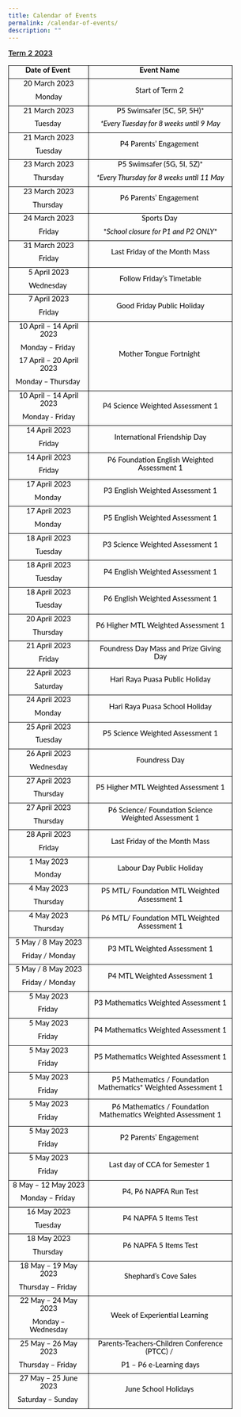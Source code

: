 ```yaml
---
title: Calendar of Events
permalink: /calendar-of-events/
description: ""
---
```

<p style='margin-top:0in;margin-right:0in;margin-bottom:8.0pt;margin-left:0in;line-height:107%;font-size:15px;font-family:"Calibri",sans-serif;'><strong><u><span style='font-size:16px;line-height:107%;font-family:"Lato",sans-serif;'>Term 2 2023</span></u></strong></p>
<table style="width: 3.4e+2pt;border: none;margin-left:.25pt;border-collapse:collapse;">
    <tbody>
        <tr>
            <td style="width: 116.5pt;border: 1pt solid windowtext;padding: 0in 5.4pt;height: 14.25pt;vertical-align: bottom;">
                <p style='margin-top:0in;margin-right:0in;margin-bottom:8.0pt;margin-left:0in;line-height:107%;font-size:15px;font-family:"Calibri",sans-serif;text-align:center;'><strong><span style='font-family:"Lato",sans-serif;color:black;'>Date of Event&nbsp;</span></strong></p>
            </td>
            <td style="width: 225pt;border-top: 1pt solid windowtext;border-right: 1pt solid windowtext;border-bottom: 1pt solid windowtext;border-image: initial;border-left: none;padding: 0in 5.4pt;height: 14.25pt;vertical-align: bottom;">
                <p style='margin-top:0in;margin-right:0in;margin-bottom:8.0pt;margin-left:0in;line-height:107%;font-size:15px;font-family:"Calibri",sans-serif;text-align:center;'><strong><span style='font-family:"Lato",sans-serif;color:black;'>Event Name&nbsp;</span></strong></p>
            </td>
        </tr>
        <tr>
            <td style="width:116.5pt;border:solid windowtext 1.0pt;border-top:none;padding:0in 5.4pt 0in 5.4pt;height:14.25pt;">
                <p style='margin-top:0in;margin-right:0in;margin-bottom:8.0pt;margin-left:0in;line-height:107%;font-size:15px;font-family:"Calibri",sans-serif;text-align:center;'><span style='font-family:"Lato",sans-serif;color:black;'>20 March 2023</span></p>
                <p style='margin-top:0in;margin-right:0in;margin-bottom:8.0pt;margin-left:0in;line-height:107%;font-size:15px;font-family:"Calibri",sans-serif;text-align:center;'><span style='font-family:"Lato",sans-serif;color:black;'>Monday</span></p>
            </td>
            <td style="width:225.0pt;border-top:none;border-left:none;border-bottom:solid windowtext 1.0pt;border-right:solid windowtext 1.0pt;padding:0in 5.4pt 0in 5.4pt;height:14.25pt;">
                <p style='margin-top:0in;margin-right:0in;margin-bottom:8.0pt;margin-left:0in;line-height:107%;font-size:15px;font-family:"Calibri",sans-serif;text-align:center;'><span style='font-family:"Lato",sans-serif;color:black;'>Start of Term 2&nbsp;</span></p>
            </td>
        </tr>
        <tr>
            <td style="width:116.5pt;border:solid windowtext 1.0pt;border-top:none;padding:0in 5.4pt 0in 5.4pt;height:14.25pt;">
                <p style='margin-top:0in;margin-right:0in;margin-bottom:8.0pt;margin-left:0in;line-height:107%;font-size:15px;font-family:"Calibri",sans-serif;text-align:center;'><span style='font-family:"Lato",sans-serif;color:black;'>21 March 2023</span></p>
                <p style='margin-top:0in;margin-right:0in;margin-bottom:8.0pt;margin-left:0in;line-height:107%;font-size:15px;font-family:"Calibri",sans-serif;text-align:center;'><span style='font-family:"Lato",sans-serif;color:black;'>Tuesday&nbsp;</span></p>
            </td>
            <td style="width:225.0pt;border-top:none;border-left:none;border-bottom:solid windowtext 1.0pt;border-right:solid windowtext 1.0pt;padding:0in 5.4pt 0in 5.4pt;height:14.25pt;">
                <p style='margin-top:0in;margin-right:0in;margin-bottom:8.0pt;margin-left:0in;line-height:107%;font-size:15px;font-family:"Calibri",sans-serif;text-align:center;'><span style='font-family:"Lato",sans-serif;color:black;'>P5 Swimsafer (5C, 5P, 5H)*</span></p>
                <p style='margin-top:0in;margin-right:0in;margin-bottom:8.0pt;margin-left:0in;line-height:107%;font-size:15px;font-family:"Calibri",sans-serif;text-align:center;'><em><span style='font-family:"Lato",sans-serif;color:black;'>*Every Tuesday for 8 weeks until 9 May</span></em></p>
            </td>
        </tr>
        <tr>
            <td style="width:116.5pt;border:solid windowtext 1.0pt;border-top:none;padding:0in 5.4pt 0in 5.4pt;height:14.25pt;">
                <p style='margin-top:0in;margin-right:0in;margin-bottom:8.0pt;margin-left:0in;line-height:107%;font-size:15px;font-family:"Calibri",sans-serif;text-align:center;'><span style='font-family:"Lato",sans-serif;color:black;'>21 March 2023</span></p>
                <p style='margin-top:0in;margin-right:0in;margin-bottom:8.0pt;margin-left:0in;line-height:107%;font-size:15px;font-family:"Calibri",sans-serif;text-align:center;'><span style='font-family:"Lato",sans-serif;color:black;'>Tuesday</span></p>
            </td>
            <td style="width:225.0pt;border-top:none;border-left:none;border-bottom:solid windowtext 1.0pt;border-right:solid windowtext 1.0pt;padding:0in 5.4pt 0in 5.4pt;height:14.25pt;">
                <p style='margin-top:0in;margin-right:0in;margin-bottom:8.0pt;margin-left:0in;line-height:107%;font-size:15px;font-family:"Calibri",sans-serif;text-align:center;'><span style='font-family:"Lato",sans-serif;color:black;'>P4 Parents&rsquo; Engagement&nbsp;</span></p>
            </td>
        </tr>
        <tr>
            <td style="width:116.5pt;border:solid windowtext 1.0pt;border-top:none;padding:0in 5.4pt 0in 5.4pt;height:14.25pt;">
                <p style='margin-top:0in;margin-right:0in;margin-bottom:8.0pt;margin-left:0in;line-height:107%;font-size:15px;font-family:"Calibri",sans-serif;text-align:center;'><span style='font-family:"Lato",sans-serif;color:black;'>23 March 2023</span></p>
                <p style='margin-top:0in;margin-right:0in;margin-bottom:8.0pt;margin-left:0in;line-height:107%;font-size:15px;font-family:"Calibri",sans-serif;text-align:center;'><span style='font-family:"Lato",sans-serif;color:black;'>Thursday</span></p>
            </td>
            <td style="width:225.0pt;border-top:none;border-left:none;border-bottom:solid windowtext 1.0pt;border-right:solid windowtext 1.0pt;padding:0in 5.4pt 0in 5.4pt;height:14.25pt;">
                <p style='margin-top:0in;margin-right:0in;margin-bottom:8.0pt;margin-left:0in;line-height:107%;font-size:15px;font-family:"Calibri",sans-serif;text-align:center;'><span style='font-family:"Lato",sans-serif;color:black;'>P5 Swimsafer (5G, 5I, 5Z)*</span></p>
                <p style='margin-top:0in;margin-right:0in;margin-bottom:8.0pt;margin-left:0in;line-height:107%;font-size:15px;font-family:"Calibri",sans-serif;text-align:center;'><em><span style='font-family:"Lato",sans-serif;color:black;'>*Every Thursday for 8 weeks until 11 May</span></em></p>
            </td>
        </tr>
        <tr>
            <td style="width:116.5pt;border:solid windowtext 1.0pt;border-top:none;padding:0in 5.4pt 0in 5.4pt;height:14.25pt;">
                <p style='margin-top:0in;margin-right:0in;margin-bottom:8.0pt;margin-left:0in;line-height:107%;font-size:15px;font-family:"Calibri",sans-serif;text-align:center;'><span style='font-family:"Lato",sans-serif;color:black;'>23 March 2023</span></p>
                <p style='margin-top:0in;margin-right:0in;margin-bottom:8.0pt;margin-left:0in;line-height:107%;font-size:15px;font-family:"Calibri",sans-serif;text-align:center;'><span style='font-family:"Lato",sans-serif;color:black;'>Thursday&nbsp;</span></p>
            </td>
            <td style="width:225.0pt;border-top:none;border-left:none;border-bottom:solid windowtext 1.0pt;border-right:solid windowtext 1.0pt;padding:0in 5.4pt 0in 5.4pt;height:14.25pt;">
                <p style='margin-top:0in;margin-right:0in;margin-bottom:8.0pt;margin-left:0in;line-height:107%;font-size:15px;font-family:"Calibri",sans-serif;text-align:center;'><span style='font-family:"Lato",sans-serif;color:black;'>P6 Parents&rsquo; Engagement&nbsp;</span></p>
            </td>
        </tr>
        <tr>
            <td style="width:116.5pt;border:solid windowtext 1.0pt;border-top:none;padding:0in 5.4pt 0in 5.4pt;height:14.25pt;">
                <p style='margin-top:0in;margin-right:0in;margin-bottom:8.0pt;margin-left:0in;line-height:107%;font-size:15px;font-family:"Calibri",sans-serif;text-align:center;'><span style='font-family:"Lato",sans-serif;color:black;'>24 March 2023</span></p>
                <p style='margin-top:0in;margin-right:0in;margin-bottom:8.0pt;margin-left:0in;line-height:107%;font-size:15px;font-family:"Calibri",sans-serif;text-align:center;'><span style='font-family:"Lato",sans-serif;color:black;'>Friday</span></p>
            </td>
            <td style="width:225.0pt;border-top:none;border-left:none;border-bottom:solid windowtext 1.0pt;border-right:solid windowtext 1.0pt;padding:0in 5.4pt 0in 5.4pt;height:14.25pt;">
                <p style='margin-top:0in;margin-right:0in;margin-bottom:8.0pt;margin-left:0in;line-height:107%;font-size:15px;font-family:"Calibri",sans-serif;text-align:center;'><span style='font-family:"Lato",sans-serif;color:black;'>Sports Day&nbsp;</span></p>
                <p style='margin-top:0in;margin-right:0in;margin-bottom:8.0pt;margin-left:0in;line-height:107%;font-size:15px;font-family:"Calibri",sans-serif;text-align:center;'><span style='font-family:"Lato",sans-serif;color:black;'>*<em>School closure for P1 and P2 ONLY</em>*</span></p>
            </td>
        </tr>
        <tr>
            <td style="width:116.5pt;border:solid windowtext 1.0pt;border-top:none;padding:0in 5.4pt 0in 5.4pt;height:14.25pt;">
                <p style='margin-top:0in;margin-right:0in;margin-bottom:8.0pt;margin-left:0in;line-height:107%;font-size:15px;font-family:"Calibri",sans-serif;text-align:center;'><span style='font-family:"Lato",sans-serif;color:black;'>31 March 2023</span></p>
                <p style='margin-top:0in;margin-right:0in;margin-bottom:8.0pt;margin-left:0in;line-height:107%;font-size:15px;font-family:"Calibri",sans-serif;text-align:center;'><span style='font-family:"Lato",sans-serif;color:black;'>Friday</span></p>
            </td>
            <td style="width:225.0pt;border-top:none;border-left:none;border-bottom:solid windowtext 1.0pt;border-right:solid windowtext 1.0pt;padding:0in 5.4pt 0in 5.4pt;height:14.25pt;">
                <p style='margin-top:0in;margin-right:0in;margin-bottom:8.0pt;margin-left:0in;line-height:107%;font-size:15px;font-family:"Calibri",sans-serif;text-align:center;'><span style='font-family:"Lato",sans-serif;color:black;'>Last Friday of the Month Mass</span></p>
            </td>
        </tr>
        <tr>
            <td style="width:116.5pt;border:solid windowtext 1.0pt;border-top:none;padding:0in 5.4pt 0in 5.4pt;height:14.25pt;">
                <p style='margin-top:0in;margin-right:0in;margin-bottom:8.0pt;margin-left:0in;line-height:107%;font-size:15px;font-family:"Calibri",sans-serif;text-align:center;'><span style='font-family:"Lato",sans-serif;color:black;'>5 April 2023</span></p>
                <p style='margin-top:0in;margin-right:0in;margin-bottom:8.0pt;margin-left:0in;line-height:107%;font-size:15px;font-family:"Calibri",sans-serif;text-align:center;'><span style='font-family:"Lato",sans-serif;color:black;'>Wednesday&nbsp;</span></p>
            </td>
            <td style="width:225.0pt;border-top:none;border-left:none;border-bottom:solid windowtext 1.0pt;border-right:solid windowtext 1.0pt;padding:0in 5.4pt 0in 5.4pt;height:14.25pt;">
                <p style='margin-top:0in;margin-right:0in;margin-bottom:8.0pt;margin-left:0in;line-height:107%;font-size:15px;font-family:"Calibri",sans-serif;text-align:center;'><span style='font-family:"Lato",sans-serif;color:black;'>Follow Friday&rsquo;s Timetable</span></p>
            </td>
        </tr>
        <tr>
            <td style="width:116.5pt;border:solid windowtext 1.0pt;border-top:none;padding:0in 5.4pt 0in 5.4pt;height:14.25pt;">
                <p style='margin-top:0in;margin-right:0in;margin-bottom:8.0pt;margin-left:0in;line-height:107%;font-size:15px;font-family:"Calibri",sans-serif;text-align:center;'><span style='font-family:"Lato",sans-serif;color:black;'>7 April 2023</span></p>
                <p style='margin-top:0in;margin-right:0in;margin-bottom:8.0pt;margin-left:0in;line-height:107%;font-size:15px;font-family:"Calibri",sans-serif;text-align:center;'><span style='font-family:"Lato",sans-serif;color:black;'>Friday</span></p>
            </td>
            <td style="width:225.0pt;border-top:none;border-left:none;border-bottom:solid windowtext 1.0pt;border-right:solid windowtext 1.0pt;padding:0in 5.4pt 0in 5.4pt;height:14.25pt;">
                <p style='margin-top:0in;margin-right:0in;margin-bottom:8.0pt;margin-left:0in;line-height:107%;font-size:15px;font-family:"Calibri",sans-serif;text-align:center;'><span style='font-family:"Lato",sans-serif;color:black;'>Good Friday Public Holiday</span></p>
            </td>
        </tr>
        <tr>
            <td style="width:116.5pt;border:solid windowtext 1.0pt;border-top:none;padding:0in 5.4pt 0in 5.4pt;height:14.25pt;">
                <p style='margin-top:0in;margin-right:0in;margin-bottom:8.0pt;margin-left:0in;line-height:107%;font-size:15px;font-family:"Calibri",sans-serif;text-align:center;'><span style='font-family:"Lato",sans-serif;color:black;'>10 April &ndash; 14 April 2023</span></p>
                <p style='margin-top:0in;margin-right:0in;margin-bottom:8.0pt;margin-left:0in;line-height:107%;font-size:15px;font-family:"Calibri",sans-serif;text-align:center;'><span style='font-family:"Lato",sans-serif;color:black;'>Monday &ndash; Friday&nbsp;</span></p>
                <p style='margin-top:0in;margin-right:0in;margin-bottom:8.0pt;margin-left:0in;line-height:107%;font-size:15px;font-family:"Calibri",sans-serif;text-align:center;'><span style='font-family:"Lato",sans-serif;color:black;'>17 April &ndash; 20 April 2023</span></p>
                <p style='margin-top:0in;margin-right:0in;margin-bottom:8.0pt;margin-left:0in;line-height:107%;font-size:15px;font-family:"Calibri",sans-serif;text-align:center;'><span style='font-family:"Lato",sans-serif;color:black;'>Monday &ndash; Thursday&nbsp;</span></p>
            </td>
            <td style="width:225.0pt;border-top:none;border-left:none;border-bottom:solid windowtext 1.0pt;border-right:solid windowtext 1.0pt;padding:0in 5.4pt 0in 5.4pt;height:14.25pt;">
                <p style='margin-top:0in;margin-right:0in;margin-bottom:8.0pt;margin-left:0in;line-height:107%;font-size:15px;font-family:"Calibri",sans-serif;text-align:center;'><span style='font-family:"Lato",sans-serif;color:black;'>Mother Tongue Fortnight&nbsp;</span></p>
            </td>
        </tr>
        <tr>
            <td style="width:116.5pt;border:solid windowtext 1.0pt;border-top:none;padding:0in 5.4pt 0in 5.4pt;height:14.25pt;">
                <p style='margin-top:0in;margin-right:0in;margin-bottom:8.0pt;margin-left:0in;line-height:107%;font-size:15px;font-family:"Calibri",sans-serif;text-align:center;'><span style='font-family:"Lato",sans-serif;color:black;'>10 April &ndash; 14 April 2023</span></p>
                <p style='margin-top:0in;margin-right:0in;margin-bottom:8.0pt;margin-left:0in;line-height:107%;font-size:15px;font-family:"Calibri",sans-serif;text-align:center;'><span style='font-family:"Lato",sans-serif;color:black;'>Monday - Friday</span></p>
            </td>
            <td style="width:225.0pt;border-top:none;border-left:none;border-bottom:solid windowtext 1.0pt;border-right:solid windowtext 1.0pt;padding:0in 5.4pt 0in 5.4pt;height:14.25pt;">
                <p style='margin-top:0in;margin-right:0in;margin-bottom:8.0pt;margin-left:0in;line-height:107%;font-size:15px;font-family:"Calibri",sans-serif;text-align:center;'><span style='font-family:"Lato",sans-serif;color:black;'>P4 Science Weighted Assessment 1</span></p>
            </td>
        </tr>
        <tr>
            <td style="width:116.5pt;border:solid windowtext 1.0pt;border-top:none;padding:0in 5.4pt 0in 5.4pt;height:14.25pt;">
                <p style='margin-top:0in;margin-right:0in;margin-bottom:8.0pt;margin-left:0in;line-height:107%;font-size:15px;font-family:"Calibri",sans-serif;text-align:center;'><span style='font-family:"Lato",sans-serif;color:black;'>14 April 2023</span></p>
                <p style='margin-top:0in;margin-right:0in;margin-bottom:8.0pt;margin-left:0in;line-height:107%;font-size:15px;font-family:"Calibri",sans-serif;text-align:center;'><span style='font-family:"Lato",sans-serif;color:black;'>Friday</span></p>
            </td>
            <td style="width:225.0pt;border-top:none;border-left:none;border-bottom:solid windowtext 1.0pt;border-right:solid windowtext 1.0pt;padding:0in 5.4pt 0in 5.4pt;height:14.25pt;">
                <p style='margin-top:0in;margin-right:0in;margin-bottom:8.0pt;margin-left:0in;line-height:107%;font-size:15px;font-family:"Calibri",sans-serif;text-align:center;'><span style='font-family:"Lato",sans-serif;color:black;'>International Friendship Day</span></p>
            </td>
        </tr>
        <tr>
            <td style="width:116.5pt;border:solid windowtext 1.0pt;border-top:none;padding:0in 5.4pt 0in 5.4pt;height:14.25pt;">
                <p style='margin-top:0in;margin-right:0in;margin-bottom:8.0pt;margin-left:0in;line-height:107%;font-size:15px;font-family:"Calibri",sans-serif;text-align:center;'><span style='font-family:"Lato",sans-serif;color:black;'>14 April 2023</span></p>
                <p style='margin-top:0in;margin-right:0in;margin-bottom:8.0pt;margin-left:0in;line-height:107%;font-size:15px;font-family:"Calibri",sans-serif;text-align:center;'><span style='font-family:"Lato",sans-serif;color:black;'>Friday</span></p>
            </td>
            <td style="width:225.0pt;border-top:none;border-left:none;border-bottom:solid windowtext 1.0pt;border-right:solid windowtext 1.0pt;padding:0in 5.4pt 0in 5.4pt;height:14.25pt;">
                <p style='margin-top:0in;margin-right:0in;margin-bottom:8.0pt;margin-left:0in;line-height:107%;font-size:15px;font-family:"Calibri",sans-serif;text-align:center;'><span style='font-family:"Lato",sans-serif;color:black;'>P6 Foundation English Weighted Assessment 1</span></p>
            </td>
        </tr>
        <tr>
            <td style="width:116.5pt;border:solid windowtext 1.0pt;border-top:none;padding:0in 5.4pt 0in 5.4pt;height:14.25pt;">
                <p style='margin-top:0in;margin-right:0in;margin-bottom:8.0pt;margin-left:0in;line-height:107%;font-size:15px;font-family:"Calibri",sans-serif;text-align:center;'><span style='font-family:"Lato",sans-serif;color:black;'>17 April 2023</span></p>
                <p style='margin-top:0in;margin-right:0in;margin-bottom:8.0pt;margin-left:0in;line-height:107%;font-size:15px;font-family:"Calibri",sans-serif;text-align:center;'><span style='font-family:"Lato",sans-serif;color:black;'>Monday&nbsp;</span></p>
            </td>
            <td style="width:225.0pt;border-top:none;border-left:none;border-bottom:solid windowtext 1.0pt;border-right:solid windowtext 1.0pt;padding:0in 5.4pt 0in 5.4pt;height:14.25pt;">
                <p style='margin-top:0in;margin-right:0in;margin-bottom:8.0pt;margin-left:0in;line-height:107%;font-size:15px;font-family:"Calibri",sans-serif;text-align:center;'><span style='font-family:"Lato",sans-serif;color:black;'>P3 English Weighted Assessment 1</span></p>
            </td>
        </tr>
        <tr>
            <td style="width:116.5pt;border:solid windowtext 1.0pt;border-top:none;padding:0in 5.4pt 0in 5.4pt;height:14.25pt;">
                <p style='margin-top:0in;margin-right:0in;margin-bottom:8.0pt;margin-left:0in;line-height:107%;font-size:15px;font-family:"Calibri",sans-serif;text-align:center;'><span style='font-family:"Lato",sans-serif;color:black;'>17 April 2023</span></p>
                <p style='margin-top:0in;margin-right:0in;margin-bottom:8.0pt;margin-left:0in;line-height:107%;font-size:15px;font-family:"Calibri",sans-serif;text-align:center;'><span style='font-family:"Lato",sans-serif;color:black;'>Monday&nbsp;</span></p>
            </td>
            <td style="width:225.0pt;border-top:none;border-left:none;border-bottom:solid windowtext 1.0pt;border-right:solid windowtext 1.0pt;padding:0in 5.4pt 0in 5.4pt;height:14.25pt;">
                <p style='margin-top:0in;margin-right:0in;margin-bottom:8.0pt;margin-left:0in;line-height:107%;font-size:15px;font-family:"Calibri",sans-serif;text-align:center;'><span style='font-family:"Lato",sans-serif;color:black;'>P5 English Weighted Assessment 1</span></p>
            </td>
        </tr>
        <tr>
            <td style="width:116.5pt;border:solid windowtext 1.0pt;border-top:none;padding:0in 5.4pt 0in 5.4pt;height:14.25pt;">
                <p style='margin-top:0in;margin-right:0in;margin-bottom:8.0pt;margin-left:0in;line-height:107%;font-size:15px;font-family:"Calibri",sans-serif;text-align:center;'><span style='font-family:"Lato",sans-serif;color:black;'>18 April 2023</span></p>
                <p style='margin-top:0in;margin-right:0in;margin-bottom:8.0pt;margin-left:0in;line-height:107%;font-size:15px;font-family:"Calibri",sans-serif;text-align:center;'><span style='font-family:"Lato",sans-serif;color:black;'>Tuesday</span></p>
            </td>
            <td style="width:225.0pt;border-top:none;border-left:none;border-bottom:solid windowtext 1.0pt;border-right:solid windowtext 1.0pt;padding:0in 5.4pt 0in 5.4pt;height:14.25pt;">
                <p style='margin-top:0in;margin-right:0in;margin-bottom:8.0pt;margin-left:0in;line-height:107%;font-size:15px;font-family:"Calibri",sans-serif;text-align:center;'><span style='font-family:"Lato",sans-serif;color:black;'>P3 Science Weighted Assessment 1</span></p>
            </td>
        </tr>
        <tr>
            <td style="width:116.5pt;border:solid windowtext 1.0pt;border-top:none;padding:0in 5.4pt 0in 5.4pt;height:14.25pt;">
                <p style='margin-top:0in;margin-right:0in;margin-bottom:8.0pt;margin-left:0in;line-height:107%;font-size:15px;font-family:"Calibri",sans-serif;text-align:center;'><span style='font-family:"Lato",sans-serif;color:black;'>18 April 2023</span></p>
                <p style='margin-top:0in;margin-right:0in;margin-bottom:8.0pt;margin-left:0in;line-height:107%;font-size:15px;font-family:"Calibri",sans-serif;text-align:center;'><span style='font-family:"Lato",sans-serif;color:black;'>Tuesday</span></p>
            </td>
            <td style="width:225.0pt;border-top:none;border-left:none;border-bottom:solid windowtext 1.0pt;border-right:solid windowtext 1.0pt;padding:0in 5.4pt 0in 5.4pt;height:14.25pt;">
                <p style='margin-top:0in;margin-right:0in;margin-bottom:8.0pt;margin-left:0in;line-height:107%;font-size:15px;font-family:"Calibri",sans-serif;text-align:center;'><span style='font-family:"Lato",sans-serif;color:black;'>P4 English Weighted Assessment 1</span></p>
            </td>
        </tr>
        <tr>
            <td style="width:116.5pt;border:solid windowtext 1.0pt;border-top:none;padding:0in 5.4pt 0in 5.4pt;height:14.25pt;">
                <p style='margin-top:0in;margin-right:0in;margin-bottom:8.0pt;margin-left:0in;line-height:107%;font-size:15px;font-family:"Calibri",sans-serif;text-align:center;'><span style='font-family:"Lato",sans-serif;color:black;'>18 April 2023</span></p>
                <p style='margin-top:0in;margin-right:0in;margin-bottom:8.0pt;margin-left:0in;line-height:107%;font-size:15px;font-family:"Calibri",sans-serif;text-align:center;'><span style='font-family:"Lato",sans-serif;color:black;'>Tuesday</span></p>
            </td>
            <td style="width:225.0pt;border-top:none;border-left:none;border-bottom:solid windowtext 1.0pt;border-right:solid windowtext 1.0pt;padding:0in 5.4pt 0in 5.4pt;height:14.25pt;">
                <p style='margin-top:0in;margin-right:0in;margin-bottom:8.0pt;margin-left:0in;line-height:107%;font-size:15px;font-family:"Calibri",sans-serif;text-align:center;'><span style='font-family:"Lato",sans-serif;color:black;'>P6 English Weighted Assessment 1</span></p>
            </td>
        </tr>
        <tr>
            <td style="width:116.5pt;border:solid windowtext 1.0pt;border-top:none;padding:0in 5.4pt 0in 5.4pt;height:14.25pt;">
                <p style='margin-top:0in;margin-right:0in;margin-bottom:8.0pt;margin-left:0in;line-height:107%;font-size:15px;font-family:"Calibri",sans-serif;text-align:center;'><span style='font-family:"Lato",sans-serif;color:black;'>20 April 2023</span></p>
                <p style='margin-top:0in;margin-right:0in;margin-bottom:8.0pt;margin-left:0in;line-height:107%;font-size:15px;font-family:"Calibri",sans-serif;text-align:center;'><span style='font-family:"Lato",sans-serif;color:black;'>Thursday&nbsp;</span></p>
            </td>
            <td style="width:225.0pt;border-top:none;border-left:none;border-bottom:solid windowtext 1.0pt;border-right:solid windowtext 1.0pt;padding:0in 5.4pt 0in 5.4pt;height:14.25pt;">
                <p style='margin-top:0in;margin-right:0in;margin-bottom:8.0pt;margin-left:0in;line-height:107%;font-size:15px;font-family:"Calibri",sans-serif;text-align:center;'><span style='font-family:"Lato",sans-serif;color:black;'>P6 Higher MTL Weighted Assessment 1</span></p>
            </td>
        </tr>
        <tr>
            <td style="width:116.5pt;border:solid windowtext 1.0pt;border-top:none;padding:0in 5.4pt 0in 5.4pt;height:14.25pt;">
                <p style='margin-top:0in;margin-right:0in;margin-bottom:8.0pt;margin-left:0in;line-height:107%;font-size:15px;font-family:"Calibri",sans-serif;text-align:center;'><span style='font-family:"Lato",sans-serif;color:black;'>21 April 2023</span></p>
                <p style='margin-top:0in;margin-right:0in;margin-bottom:8.0pt;margin-left:0in;line-height:107%;font-size:15px;font-family:"Calibri",sans-serif;text-align:center;'><span style='font-family:"Lato",sans-serif;color:black;'>Friday</span></p>
            </td>
            <td style="width:225.0pt;border-top:none;border-left:none;border-bottom:solid windowtext 1.0pt;border-right:solid windowtext 1.0pt;padding:0in 5.4pt 0in 5.4pt;height:14.25pt;">
                <p style='margin-top:0in;margin-right:0in;margin-bottom:8.0pt;margin-left:0in;line-height:107%;font-size:15px;font-family:"Calibri",sans-serif;text-align:center;'><span style='font-family:"Lato",sans-serif;color:black;'>Foundress Day Mass and Prize Giving Day</span></p>
            </td>
        </tr>
        <tr>
            <td style="width:116.5pt;border:solid windowtext 1.0pt;border-top:none;padding:0in 5.4pt 0in 5.4pt;height:14.25pt;">
                <p style='margin-top:0in;margin-right:0in;margin-bottom:8.0pt;margin-left:0in;line-height:107%;font-size:15px;font-family:"Calibri",sans-serif;text-align:center;'><span style='font-family:"Lato",sans-serif;color:black;'>22 April 2023</span></p>
                <p style='margin-top:0in;margin-right:0in;margin-bottom:8.0pt;margin-left:0in;line-height:107%;font-size:15px;font-family:"Calibri",sans-serif;text-align:center;'><span style='font-family:"Lato",sans-serif;color:black;'>Saturday</span></p>
            </td>
            <td style="width:225.0pt;border-top:none;border-left:none;border-bottom:solid windowtext 1.0pt;border-right:solid windowtext 1.0pt;padding:0in 5.4pt 0in 5.4pt;height:14.25pt;">
                <p style='margin-top:0in;margin-right:0in;margin-bottom:8.0pt;margin-left:0in;line-height:107%;font-size:15px;font-family:"Calibri",sans-serif;text-align:center;'><span style='font-family:"Lato",sans-serif;color:black;'>Hari Raya Puasa Public Holiday</span></p>
            </td>
        </tr>
        <tr>
            <td style="width:116.5pt;border:solid windowtext 1.0pt;border-top:none;padding:0in 5.4pt 0in 5.4pt;height:14.25pt;">
                <p style='margin-top:0in;margin-right:0in;margin-bottom:8.0pt;margin-left:0in;line-height:107%;font-size:15px;font-family:"Calibri",sans-serif;text-align:center;'><span style='font-family:"Lato",sans-serif;color:black;'>24 April 2023</span></p>
                <p style='margin-top:0in;margin-right:0in;margin-bottom:8.0pt;margin-left:0in;line-height:107%;font-size:15px;font-family:"Calibri",sans-serif;text-align:center;'><span style='font-family:"Lato",sans-serif;color:black;'>Monday&nbsp;</span></p>
            </td>
            <td style="width:225.0pt;border-top:none;border-left:none;border-bottom:solid windowtext 1.0pt;border-right:solid windowtext 1.0pt;padding:0in 5.4pt 0in 5.4pt;height:14.25pt;">
                <p style='margin-top:0in;margin-right:0in;margin-bottom:8.0pt;margin-left:0in;line-height:107%;font-size:15px;font-family:"Calibri",sans-serif;text-align:center;'><span style='font-family:"Lato",sans-serif;color:black;'>Hari Raya Puasa School Holiday</span></p>
            </td>
        </tr>
        <tr>
            <td style="width:116.5pt;border:solid windowtext 1.0pt;border-top:none;padding:0in 5.4pt 0in 5.4pt;height:14.25pt;">
                <p style='margin-top:0in;margin-right:0in;margin-bottom:8.0pt;margin-left:0in;line-height:107%;font-size:15px;font-family:"Calibri",sans-serif;text-align:center;'><span style='font-family:"Lato",sans-serif;color:black;'>25 April 2023</span></p>
                <p style='margin-top:0in;margin-right:0in;margin-bottom:8.0pt;margin-left:0in;line-height:107%;font-size:15px;font-family:"Calibri",sans-serif;text-align:center;'><span style='font-family:"Lato",sans-serif;color:black;'>Tuesday</span></p>
            </td>
            <td style="width:225.0pt;border-top:none;border-left:none;border-bottom:solid windowtext 1.0pt;border-right:solid windowtext 1.0pt;padding:0in 5.4pt 0in 5.4pt;height:14.25pt;">
                <p style='margin-top:0in;margin-right:0in;margin-bottom:8.0pt;margin-left:0in;line-height:107%;font-size:15px;font-family:"Calibri",sans-serif;text-align:center;'><span style='font-family:"Lato",sans-serif;color:black;'>P5 Science Weighted Assessment 1</span></p>
            </td>
        </tr>
        <tr>
            <td style="width:116.5pt;border:solid windowtext 1.0pt;border-top:none;padding:0in 5.4pt 0in 5.4pt;height:14.25pt;">
                <p style='margin-top:0in;margin-right:0in;margin-bottom:8.0pt;margin-left:0in;line-height:107%;font-size:15px;font-family:"Calibri",sans-serif;text-align:center;'><span style='font-family:"Lato",sans-serif;color:black;'>26 April 2023</span></p>
                <p style='margin-top:0in;margin-right:0in;margin-bottom:8.0pt;margin-left:0in;line-height:107%;font-size:15px;font-family:"Calibri",sans-serif;text-align:center;'><span style='font-family:"Lato",sans-serif;color:black;'>Wednesday</span></p>
            </td>
            <td style="width:225.0pt;border-top:none;border-left:none;border-bottom:solid windowtext 1.0pt;border-right:solid windowtext 1.0pt;padding:0in 5.4pt 0in 5.4pt;height:14.25pt;">
                <p style='margin-top:0in;margin-right:0in;margin-bottom:8.0pt;margin-left:0in;line-height:107%;font-size:15px;font-family:"Calibri",sans-serif;text-align:center;'><span style='font-family:"Lato",sans-serif;color:black;'>Foundress Day</span></p>
            </td>
        </tr>
        <tr>
            <td style="width:116.5pt;border:solid windowtext 1.0pt;border-top:none;padding:0in 5.4pt 0in 5.4pt;height:14.25pt;">
                <p style='margin-top:0in;margin-right:0in;margin-bottom:8.0pt;margin-left:0in;line-height:107%;font-size:15px;font-family:"Calibri",sans-serif;text-align:center;'><span style='font-family:"Lato",sans-serif;color:black;'>27 April 2023</span></p>
                <p style='margin-top:0in;margin-right:0in;margin-bottom:8.0pt;margin-left:0in;line-height:107%;font-size:15px;font-family:"Calibri",sans-serif;text-align:center;'><span style='font-family:"Lato",sans-serif;color:black;'>Thursday</span></p>
            </td>
            <td style="width:225.0pt;border-top:none;border-left:none;border-bottom:solid windowtext 1.0pt;border-right:solid windowtext 1.0pt;padding:0in 5.4pt 0in 5.4pt;height:14.25pt;">
                <p style='margin-top:0in;margin-right:0in;margin-bottom:8.0pt;margin-left:0in;line-height:107%;font-size:15px;font-family:"Calibri",sans-serif;text-align:center;'><span style='font-family:"Lato",sans-serif;color:black;'>P5 Higher MTL Weighted Assessment 1</span></p>
            </td>
        </tr>
        <tr>
            <td style="width:116.5pt;border:solid windowtext 1.0pt;border-top:none;padding:0in 5.4pt 0in 5.4pt;height:14.25pt;">
                <p style='margin-top:0in;margin-right:0in;margin-bottom:8.0pt;margin-left:0in;line-height:107%;font-size:15px;font-family:"Calibri",sans-serif;text-align:center;'><span style='font-family:"Lato",sans-serif;color:black;'>27 April 2023</span></p>
                <p style='margin-top:0in;margin-right:0in;margin-bottom:8.0pt;margin-left:0in;line-height:107%;font-size:15px;font-family:"Calibri",sans-serif;text-align:center;'><span style='font-family:"Lato",sans-serif;color:black;'>Thursday</span></p>
            </td>
            <td style="width:225.0pt;border-top:none;border-left:none;border-bottom:solid windowtext 1.0pt;border-right:solid windowtext 1.0pt;padding:0in 5.4pt 0in 5.4pt;height:14.25pt;">
                <p style='margin-top:0in;margin-right:0in;margin-bottom:8.0pt;margin-left:0in;line-height:107%;font-size:15px;font-family:"Calibri",sans-serif;text-align:center;'><span style='font-family:"Lato",sans-serif;color:black;'>P6 Science/ Foundation Science Weighted Assessment 1</span></p>
            </td>
        </tr>
        <tr>
            <td style="width:116.5pt;border:solid windowtext 1.0pt;border-top:none;padding:0in 5.4pt 0in 5.4pt;height:14.25pt;">
                <p style='margin-top:0in;margin-right:0in;margin-bottom:8.0pt;margin-left:0in;line-height:107%;font-size:15px;font-family:"Calibri",sans-serif;text-align:center;'><span style='font-family:"Lato",sans-serif;color:black;'>28 April 2023</span></p>
                <p style='margin-top:0in;margin-right:0in;margin-bottom:8.0pt;margin-left:0in;line-height:107%;font-size:15px;font-family:"Calibri",sans-serif;text-align:center;'><span style='font-family:"Lato",sans-serif;color:black;'>Friday</span></p>
            </td>
            <td style="width:225.0pt;border-top:none;border-left:none;border-bottom:solid windowtext 1.0pt;border-right:solid windowtext 1.0pt;padding:0in 5.4pt 0in 5.4pt;height:14.25pt;">
                <p style='margin-top:0in;margin-right:0in;margin-bottom:8.0pt;margin-left:0in;line-height:107%;font-size:15px;font-family:"Calibri",sans-serif;text-align:center;'><span style='font-family:"Lato",sans-serif;color:black;'>Last Friday of the Month Mass</span></p>
            </td>
        </tr>
        <tr>
            <td style="width:116.5pt;border:solid windowtext 1.0pt;border-top:none;padding:0in 5.4pt 0in 5.4pt;height:14.25pt;">
                <p style='margin-top:0in;margin-right:0in;margin-bottom:8.0pt;margin-left:0in;line-height:107%;font-size:15px;font-family:"Calibri",sans-serif;text-align:center;'><span style='font-family:"Lato",sans-serif;color:black;'>1 May 2023</span></p>
                <p style='margin-top:0in;margin-right:0in;margin-bottom:8.0pt;margin-left:0in;line-height:107%;font-size:15px;font-family:"Calibri",sans-serif;text-align:center;'><span style='font-family:"Lato",sans-serif;color:black;'>Monday&nbsp;</span></p>
            </td>
            <td style="width:225.0pt;border-top:none;border-left:none;border-bottom:solid windowtext 1.0pt;border-right:solid windowtext 1.0pt;padding:0in 5.4pt 0in 5.4pt;height:14.25pt;">
                <p style='margin-top:0in;margin-right:0in;margin-bottom:8.0pt;margin-left:0in;line-height:107%;font-size:15px;font-family:"Calibri",sans-serif;text-align:center;'><span style='font-family:"Lato",sans-serif;color:black;'>Labour Day Public Holiday</span></p>
            </td>
        </tr>
        <tr>
            <td style="width:116.5pt;border:solid windowtext 1.0pt;border-top:none;padding:0in 5.4pt 0in 5.4pt;height:14.25pt;">
                <p style='margin-top:0in;margin-right:0in;margin-bottom:8.0pt;margin-left:0in;line-height:107%;font-size:15px;font-family:"Calibri",sans-serif;text-align:center;'><span style='font-family:"Lato",sans-serif;color:black;'>4 May 2023</span></p>
                <p style='margin-top:0in;margin-right:0in;margin-bottom:8.0pt;margin-left:0in;line-height:107%;font-size:15px;font-family:"Calibri",sans-serif;text-align:center;'><span style='font-family:"Lato",sans-serif;color:black;'>Thursday</span></p>
            </td>
            <td style="width:225.0pt;border-top:none;border-left:none;border-bottom:solid windowtext 1.0pt;border-right:solid windowtext 1.0pt;padding:0in 5.4pt 0in 5.4pt;height:14.25pt;">
                <p style='margin-top:0in;margin-right:0in;margin-bottom:8.0pt;margin-left:0in;line-height:107%;font-size:15px;font-family:"Calibri",sans-serif;text-align:center;'><span style='font-family:"Lato",sans-serif;color:black;'>P5 MTL/ Foundation MTL Weighted Assessment 1</span></p>
            </td>
        </tr>
        <tr>
            <td style="width:116.5pt;border:solid windowtext 1.0pt;border-top:none;padding:0in 5.4pt 0in 5.4pt;height:14.25pt;">
                <p style='margin-top:0in;margin-right:0in;margin-bottom:8.0pt;margin-left:0in;line-height:107%;font-size:15px;font-family:"Calibri",sans-serif;text-align:center;'><span style='font-family:"Lato",sans-serif;color:black;'>4 May 2023</span></p>
                <p style='margin-top:0in;margin-right:0in;margin-bottom:8.0pt;margin-left:0in;line-height:107%;font-size:15px;font-family:"Calibri",sans-serif;text-align:center;'><span style='font-family:"Lato",sans-serif;color:black;'>Thursday</span></p>
            </td>
            <td style="width:225.0pt;border-top:none;border-left:none;border-bottom:solid windowtext 1.0pt;border-right:solid windowtext 1.0pt;padding:0in 5.4pt 0in 5.4pt;height:14.25pt;">
                <p style='margin-top:0in;margin-right:0in;margin-bottom:8.0pt;margin-left:0in;line-height:107%;font-size:15px;font-family:"Calibri",sans-serif;text-align:center;'><span style='font-family:"Lato",sans-serif;color:black;'>P6 MTL/ Foundation MTL Weighted Assessment 1</span></p>
            </td>
        </tr>
        <tr>
            <td style="width:116.5pt;border:solid windowtext 1.0pt;border-top:none;padding:0in 5.4pt 0in 5.4pt;height:14.25pt;">
                <p style='margin-top:0in;margin-right:0in;margin-bottom:8.0pt;margin-left:0in;line-height:107%;font-size:15px;font-family:"Calibri",sans-serif;text-align:center;'><span style='font-family:"Lato",sans-serif;color:black;'>5 May / 8 May 2023</span></p>
                <p style='margin-top:0in;margin-right:0in;margin-bottom:8.0pt;margin-left:0in;line-height:107%;font-size:15px;font-family:"Calibri",sans-serif;text-align:center;'><span style='font-family:"Lato",sans-serif;color:black;'>Friday / Monday</span></p>
            </td>
            <td style="width:225.0pt;border-top:none;border-left:none;border-bottom:solid windowtext 1.0pt;border-right:solid windowtext 1.0pt;padding:0in 5.4pt 0in 5.4pt;height:14.25pt;">
                <p style='margin-top:0in;margin-right:0in;margin-bottom:8.0pt;margin-left:0in;line-height:107%;font-size:15px;font-family:"Calibri",sans-serif;text-align:center;'><span style='font-family:"Lato",sans-serif;color:black;'>P3 MTL Weighted Assessment 1</span></p>
            </td>
        </tr>
        <tr>
            <td style="width:116.5pt;border:solid windowtext 1.0pt;border-top:none;padding:0in 5.4pt 0in 5.4pt;height:14.25pt;">
                <p style='margin-top:0in;margin-right:0in;margin-bottom:8.0pt;margin-left:0in;line-height:107%;font-size:15px;font-family:"Calibri",sans-serif;text-align:center;'><span style='font-family:"Lato",sans-serif;color:black;'>5 May / 8 May 2023</span></p>
                <p style='margin-top:0in;margin-right:0in;margin-bottom:8.0pt;margin-left:0in;line-height:107%;font-size:15px;font-family:"Calibri",sans-serif;text-align:center;'><span style='font-family:"Lato",sans-serif;color:black;'>Friday / Monday</span></p>
            </td>
            <td style="width:225.0pt;border-top:none;border-left:none;border-bottom:solid windowtext 1.0pt;border-right:solid windowtext 1.0pt;padding:0in 5.4pt 0in 5.4pt;height:14.25pt;">
                <p style='margin-top:0in;margin-right:0in;margin-bottom:8.0pt;margin-left:0in;line-height:107%;font-size:15px;font-family:"Calibri",sans-serif;text-align:center;'><span style='font-family:"Lato",sans-serif;color:black;'>P4 MTL Weighted Assessment 1</span></p>
            </td>
        </tr>
        <tr>
            <td style="width:116.5pt;border:solid windowtext 1.0pt;border-top:none;padding:0in 5.4pt 0in 5.4pt;height:14.25pt;">
                <p style='margin-top:0in;margin-right:0in;margin-bottom:8.0pt;margin-left:0in;line-height:107%;font-size:15px;font-family:"Calibri",sans-serif;text-align:center;'><span style='font-family:"Lato",sans-serif;color:black;'>5 May 2023</span></p>
                <p style='margin-top:0in;margin-right:0in;margin-bottom:8.0pt;margin-left:0in;line-height:107%;font-size:15px;font-family:"Calibri",sans-serif;text-align:center;'><span style='font-family:"Lato",sans-serif;color:black;'>Friday&nbsp;</span></p>
            </td>
            <td style="width:225.0pt;border-top:none;border-left:none;border-bottom:solid windowtext 1.0pt;border-right:solid windowtext 1.0pt;padding:0in 5.4pt 0in 5.4pt;height:14.25pt;">
                <p style='margin-top:0in;margin-right:0in;margin-bottom:8.0pt;margin-left:0in;line-height:107%;font-size:15px;font-family:"Calibri",sans-serif;text-align:center;'><span style='font-family:"Lato",sans-serif;color:black;'>P3 Mathematics Weighted Assessment 1</span></p>
            </td>
        </tr>
        <tr>
            <td style="width:116.5pt;border:solid windowtext 1.0pt;border-top:none;padding:0in 5.4pt 0in 5.4pt;height:14.25pt;">
                <p style='margin-top:0in;margin-right:0in;margin-bottom:8.0pt;margin-left:0in;line-height:107%;font-size:15px;font-family:"Calibri",sans-serif;text-align:center;'><span style='font-family:"Lato",sans-serif;color:black;'>5 May 2023</span></p>
                <p style='margin-top:0in;margin-right:0in;margin-bottom:8.0pt;margin-left:0in;line-height:107%;font-size:15px;font-family:"Calibri",sans-serif;text-align:center;'><span style='font-family:"Lato",sans-serif;color:black;'>Friday&nbsp;</span></p>
            </td>
            <td style="width:225.0pt;border-top:none;border-left:none;border-bottom:solid windowtext 1.0pt;border-right:solid windowtext 1.0pt;padding:0in 5.4pt 0in 5.4pt;height:14.25pt;">
                <p style='margin-top:0in;margin-right:0in;margin-bottom:8.0pt;margin-left:0in;line-height:107%;font-size:15px;font-family:"Calibri",sans-serif;text-align:center;'><span style='font-family:"Lato",sans-serif;color:black;'>P4 Mathematics Weighted Assessment 1</span></p>
            </td>
        </tr>
        <tr>
            <td style="width:116.5pt;border:solid windowtext 1.0pt;border-top:none;padding:0in 5.4pt 0in 5.4pt;height:14.25pt;">
                <p style='margin-top:0in;margin-right:0in;margin-bottom:8.0pt;margin-left:0in;line-height:107%;font-size:15px;font-family:"Calibri",sans-serif;text-align:center;'><span style='font-family:"Lato",sans-serif;color:black;'>5 May 2023</span></p>
                <p style='margin-top:0in;margin-right:0in;margin-bottom:8.0pt;margin-left:0in;line-height:107%;font-size:15px;font-family:"Calibri",sans-serif;text-align:center;'><span style='font-family:"Lato",sans-serif;color:black;'>Friday&nbsp;</span></p>
            </td>
            <td style="width:225.0pt;border-top:none;border-left:none;border-bottom:solid windowtext 1.0pt;border-right:solid windowtext 1.0pt;padding:0in 5.4pt 0in 5.4pt;height:14.25pt;">
                <p style='margin-top:0in;margin-right:0in;margin-bottom:8.0pt;margin-left:0in;line-height:107%;font-size:15px;font-family:"Calibri",sans-serif;text-align:center;'><span style='font-family:"Lato",sans-serif;color:black;'>P5 Mathematics Weighted Assessment 1</span></p>
            </td>
        </tr>
        <tr>
            <td style="width:116.5pt;border:solid windowtext 1.0pt;border-top:none;padding:0in 5.4pt 0in 5.4pt;height:14.25pt;">
                <p style='margin-top:0in;margin-right:0in;margin-bottom:8.0pt;margin-left:0in;line-height:107%;font-size:15px;font-family:"Calibri",sans-serif;text-align:center;'><span style='font-family:"Lato",sans-serif;color:black;'>5 May 2023</span></p>
                <p style='margin-top:0in;margin-right:0in;margin-bottom:8.0pt;margin-left:0in;line-height:107%;font-size:15px;font-family:"Calibri",sans-serif;text-align:center;'><span style='font-family:"Lato",sans-serif;color:black;'>Friday&nbsp;</span></p>
            </td>
            <td style="width:225.0pt;border-top:none;border-left:none;border-bottom:solid windowtext 1.0pt;border-right:solid windowtext 1.0pt;padding:0in 5.4pt 0in 5.4pt;height:14.25pt;">
                <p style='margin-top:0in;margin-right:0in;margin-bottom:8.0pt;margin-left:0in;line-height:107%;font-size:15px;font-family:"Calibri",sans-serif;text-align:center;'><span style='font-family:"Lato",sans-serif;color:black;'>P5 Mathematics / Foundation Mathematics* Weighted Assessment 1</span></p>
            </td>
        </tr>
        <tr>
            <td style="width:116.5pt;border:solid windowtext 1.0pt;border-top:none;padding:0in 5.4pt 0in 5.4pt;height:14.25pt;">
                <p style='margin-top:0in;margin-right:0in;margin-bottom:8.0pt;margin-left:0in;line-height:107%;font-size:15px;font-family:"Calibri",sans-serif;text-align:center;'><span style='font-family:"Lato",sans-serif;color:black;'>5 May 2023</span></p>
                <p style='margin-top:0in;margin-right:0in;margin-bottom:8.0pt;margin-left:0in;line-height:107%;font-size:15px;font-family:"Calibri",sans-serif;text-align:center;'><span style='font-family:"Lato",sans-serif;color:black;'>Friday&nbsp;</span></p>
            </td>
            <td style="width:225.0pt;border-top:none;border-left:none;border-bottom:solid windowtext 1.0pt;border-right:solid windowtext 1.0pt;padding:0in 5.4pt 0in 5.4pt;height:14.25pt;">
                <p style='margin-top:0in;margin-right:0in;margin-bottom:8.0pt;margin-left:0in;line-height:107%;font-size:15px;font-family:"Calibri",sans-serif;text-align:center;'><span style='font-family:"Lato",sans-serif;color:black;'>P6 Mathematics / Foundation Mathematics Weighted Assessment 1</span></p>
            </td>
        </tr>
        <tr>
            <td style="width:116.5pt;border:solid windowtext 1.0pt;border-top:none;padding:0in 5.4pt 0in 5.4pt;height:14.25pt;">
                <p style='margin-top:0in;margin-right:0in;margin-bottom:8.0pt;margin-left:0in;line-height:107%;font-size:15px;font-family:"Calibri",sans-serif;text-align:center;'><span style='font-family:"Lato",sans-serif;color:black;'>5 May 2023</span></p>
                <p style='margin-top:0in;margin-right:0in;margin-bottom:8.0pt;margin-left:0in;line-height:107%;font-size:15px;font-family:"Calibri",sans-serif;text-align:center;'><span style='font-family:"Lato",sans-serif;color:black;'>Friday&nbsp;</span></p>
            </td>
            <td style="width:225.0pt;border-top:none;border-left:none;border-bottom:solid windowtext 1.0pt;border-right:solid windowtext 1.0pt;padding:0in 5.4pt 0in 5.4pt;height:14.25pt;">
                <p style='margin-top:0in;margin-right:0in;margin-bottom:8.0pt;margin-left:0in;line-height:107%;font-size:15px;font-family:"Calibri",sans-serif;text-align:center;'><span style='font-family:"Lato",sans-serif;color:black;'>P2 Parents&rsquo; Engagement&nbsp;</span></p>
            </td>
        </tr>
        <tr>
            <td style="width:116.5pt;border:solid windowtext 1.0pt;border-top:none;padding:0in 5.4pt 0in 5.4pt;height:14.25pt;">
                <p style='margin-top:0in;margin-right:0in;margin-bottom:8.0pt;margin-left:0in;line-height:107%;font-size:15px;font-family:"Calibri",sans-serif;text-align:center;'><span style='font-family:"Lato",sans-serif;color:black;'>5 May 2023</span></p>
                <p style='margin-top:0in;margin-right:0in;margin-bottom:8.0pt;margin-left:0in;line-height:107%;font-size:15px;font-family:"Calibri",sans-serif;text-align:center;'><span style='font-family:"Lato",sans-serif;color:black;'>Friday&nbsp;</span></p>
            </td>
            <td style="width:225.0pt;border-top:none;border-left:none;border-bottom:solid windowtext 1.0pt;border-right:solid windowtext 1.0pt;padding:0in 5.4pt 0in 5.4pt;height:14.25pt;">
                <p style='margin-top:0in;margin-right:0in;margin-bottom:8.0pt;margin-left:0in;line-height:107%;font-size:15px;font-family:"Calibri",sans-serif;text-align:center;'><span style='font-family:"Lato",sans-serif;color:black;'>Last day of CCA for Semester 1&nbsp;</span></p>
            </td>
        </tr>
        <tr>
            <td style="width:116.5pt;border:solid windowtext 1.0pt;border-top:none;padding:0in 5.4pt 0in 5.4pt;height:14.25pt;">
                <p style='margin-top:0in;margin-right:0in;margin-bottom:8.0pt;margin-left:0in;line-height:107%;font-size:15px;font-family:"Calibri",sans-serif;text-align:center;'><span style='font-family:"Lato",sans-serif;color:black;'>8 May &ndash; 12 May 2023</span></p>
                <p style='margin-top:0in;margin-right:0in;margin-bottom:8.0pt;margin-left:0in;line-height:107%;font-size:15px;font-family:"Calibri",sans-serif;text-align:center;'><span style='font-family:"Lato",sans-serif;color:black;'>Monday &ndash; Friday&nbsp;</span></p>
            </td>
            <td style="width:225.0pt;border-top:none;border-left:none;border-bottom:solid windowtext 1.0pt;border-right:solid windowtext 1.0pt;padding:0in 5.4pt 0in 5.4pt;height:14.25pt;">
                <p style='margin-top:0in;margin-right:0in;margin-bottom:8.0pt;margin-left:0in;line-height:107%;font-size:15px;font-family:"Calibri",sans-serif;text-align:center;'><span style='font-family:"Lato",sans-serif;color:black;'>P4, P6 NAPFA Run Test</span></p>
            </td>
        </tr>
        <tr>
            <td style="width:116.5pt;border:solid windowtext 1.0pt;border-top:none;padding:0in 5.4pt 0in 5.4pt;height:14.25pt;">
                <p style='margin-top:0in;margin-right:0in;margin-bottom:8.0pt;margin-left:0in;line-height:107%;font-size:15px;font-family:"Calibri",sans-serif;text-align:center;'><span style='font-family:"Lato",sans-serif;color:black;'>16 May 2023</span></p>
                <p style='margin-top:0in;margin-right:0in;margin-bottom:8.0pt;margin-left:0in;line-height:107%;font-size:15px;font-family:"Calibri",sans-serif;text-align:center;'><span style='font-family:"Lato",sans-serif;color:black;'>Tuesday&nbsp;</span></p>
            </td>
            <td style="width:225.0pt;border-top:none;border-left:none;border-bottom:solid windowtext 1.0pt;border-right:solid windowtext 1.0pt;padding:0in 5.4pt 0in 5.4pt;height:14.25pt;">
                <p style='margin-top:0in;margin-right:0in;margin-bottom:8.0pt;margin-left:0in;line-height:107%;font-size:15px;font-family:"Calibri",sans-serif;text-align:center;'><span style='font-family:"Lato",sans-serif;color:black;'>P4 NAPFA 5 Items Test</span></p>
            </td>
        </tr>
        <tr>
            <td style="width:116.5pt;border:solid windowtext 1.0pt;border-top:none;padding:0in 5.4pt 0in 5.4pt;height:14.25pt;">
                <p style='margin-top:0in;margin-right:0in;margin-bottom:8.0pt;margin-left:0in;line-height:107%;font-size:15px;font-family:"Calibri",sans-serif;text-align:center;'><span style='font-family:"Lato",sans-serif;color:black;'>18 May 2023</span></p>
                <p style='margin-top:0in;margin-right:0in;margin-bottom:8.0pt;margin-left:0in;line-height:107%;font-size:15px;font-family:"Calibri",sans-serif;text-align:center;'><span style='font-family:"Lato",sans-serif;color:black;'>Thursday&nbsp;</span></p>
            </td>
            <td style="width:225.0pt;border-top:none;border-left:none;border-bottom:solid windowtext 1.0pt;border-right:solid windowtext 1.0pt;padding:0in 5.4pt 0in 5.4pt;height:14.25pt;">
                <p style='margin-top:0in;margin-right:0in;margin-bottom:8.0pt;margin-left:0in;line-height:107%;font-size:15px;font-family:"Calibri",sans-serif;text-align:center;'><span style='font-family:"Lato",sans-serif;color:black;'>P6 NAPFA 5 Items Test</span></p>
            </td>
        </tr>
        <tr>
            <td style="width:116.5pt;border:solid windowtext 1.0pt;border-top:none;padding:0in 5.4pt 0in 5.4pt;height:14.25pt;">
                <p style='margin-top:0in;margin-right:0in;margin-bottom:8.0pt;margin-left:0in;line-height:107%;font-size:15px;font-family:"Calibri",sans-serif;text-align:center;'><span style='font-family:"Lato",sans-serif;color:black;'>18 May &ndash; 19 May 2023</span></p>
                <p style='margin-top:0in;margin-right:0in;margin-bottom:8.0pt;margin-left:0in;line-height:107%;font-size:15px;font-family:"Calibri",sans-serif;text-align:center;'><span style='font-family:"Lato",sans-serif;color:black;'>Thursday &ndash; Friday&nbsp;</span></p>
            </td>
            <td style="width:225.0pt;border-top:none;border-left:none;border-bottom:solid windowtext 1.0pt;border-right:solid windowtext 1.0pt;padding:0in 5.4pt 0in 5.4pt;height:14.25pt;">
                <p style='margin-top:0in;margin-right:0in;margin-bottom:8.0pt;margin-left:0in;line-height:107%;font-size:15px;font-family:"Calibri",sans-serif;text-align:center;'><span style='font-family:"Lato",sans-serif;color:black;'>Shephard&rsquo;s Cove Sales</span></p>
            </td>
        </tr>
        <tr>
            <td style="width:116.5pt;border:solid windowtext 1.0pt;border-top:none;padding:0in 5.4pt 0in 5.4pt;height:14.25pt;">
                <p style='margin-top:0in;margin-right:0in;margin-bottom:8.0pt;margin-left:0in;line-height:107%;font-size:15px;font-family:"Calibri",sans-serif;text-align:center;'><span style='font-family:"Lato",sans-serif;color:black;'>22 May &ndash; 24 May 2023</span></p>
                <p style='margin-top:0in;margin-right:0in;margin-bottom:8.0pt;margin-left:0in;line-height:107%;font-size:15px;font-family:"Calibri",sans-serif;text-align:center;'><span style='font-family:"Lato",sans-serif;color:black;'>Monday &ndash; Wednesday</span></p>
            </td>
            <td style="width:225.0pt;border-top:none;border-left:none;border-bottom:solid windowtext 1.0pt;border-right:solid windowtext 1.0pt;padding:0in 5.4pt 0in 5.4pt;height:14.25pt;">
                <p style='margin-top:0in;margin-right:0in;margin-bottom:8.0pt;margin-left:0in;line-height:107%;font-size:15px;font-family:"Calibri",sans-serif;text-align:center;'><span style='font-family:"Lato",sans-serif;color:black;'>Week of Experiential Learning&nbsp;</span></p>
            </td>
        </tr>
        <tr>
            <td style="width:116.5pt;border:solid windowtext 1.0pt;border-top:none;padding:0in 5.4pt 0in 5.4pt;height:14.25pt;">
                <p style='margin-top:0in;margin-right:0in;margin-bottom:8.0pt;margin-left:0in;line-height:107%;font-size:15px;font-family:"Calibri",sans-serif;text-align:center;'><span style='font-family:"Lato",sans-serif;color:black;'>25 May &ndash; 26 May 2023</span></p>
                <p style='margin-top:0in;margin-right:0in;margin-bottom:8.0pt;margin-left:0in;line-height:107%;font-size:15px;font-family:"Calibri",sans-serif;text-align:center;'><span style='font-family:"Lato",sans-serif;color:black;'>Thursday &ndash; Friday&nbsp;</span></p>
            </td>
            <td style="width:225.0pt;border-top:none;border-left:none;border-bottom:solid windowtext 1.0pt;border-right:solid windowtext 1.0pt;padding:0in 5.4pt 0in 5.4pt;height:14.25pt;">
                <p style='margin-top:0in;margin-right:0in;margin-bottom:8.0pt;margin-left:0in;line-height:107%;font-size:15px;font-family:"Calibri",sans-serif;text-align:center;'><span style='font-family:"Lato",sans-serif;color:black;'>Parents-Teachers-Children Conference (PTCC) /&nbsp;</span></p>
                <p style='margin-top:0in;margin-right:0in;margin-bottom:8.0pt;margin-left:0in;line-height:107%;font-size:15px;font-family:"Calibri",sans-serif;text-align:center;'><span style='font-family:"Lato",sans-serif;color:black;'>P1 &ndash; P6 e-Learning days</span></p>
            </td>
        </tr>
        <tr>
            <td style="width:116.5pt;border:solid windowtext 1.0pt;border-top:none;padding:0in 5.4pt 0in 5.4pt;height:14.25pt;">
                <p style='margin-top:0in;margin-right:0in;margin-bottom:8.0pt;margin-left:0in;line-height:107%;font-size:15px;font-family:"Calibri",sans-serif;text-align:center;'><span style='font-family:"Lato",sans-serif;color:black;'>27 May &ndash; 25 June 2023</span></p>
                <p style='margin-top:0in;margin-right:0in;margin-bottom:8.0pt;margin-left:0in;line-height:107%;font-size:15px;font-family:"Calibri",sans-serif;text-align:center;'><span style='font-family:"Lato",sans-serif;color:black;'>Saturday &ndash; Sunday&nbsp;</span></p>
            </td>
            <td style="width:225.0pt;border-top:none;border-left:none;border-bottom:solid windowtext 1.0pt;border-right:solid windowtext 1.0pt;padding:0in 5.4pt 0in 5.4pt;height:14.25pt;">
                <p style='margin-top:0in;margin-right:0in;margin-bottom:8.0pt;margin-left:0in;line-height:107%;font-size:15px;font-family:"Calibri",sans-serif;text-align:center;'><span style='font-family:"Lato",sans-serif;color:black;'>June School Holidays&nbsp;</span></p>
            </td>
        </tr>
    </tbody>
</table>
<p style="margin: 0in 0in 8pt; line-height: 107%; font-size: 15px; font-family: Calibri, sans-serif; text-align: center;"><br></p>